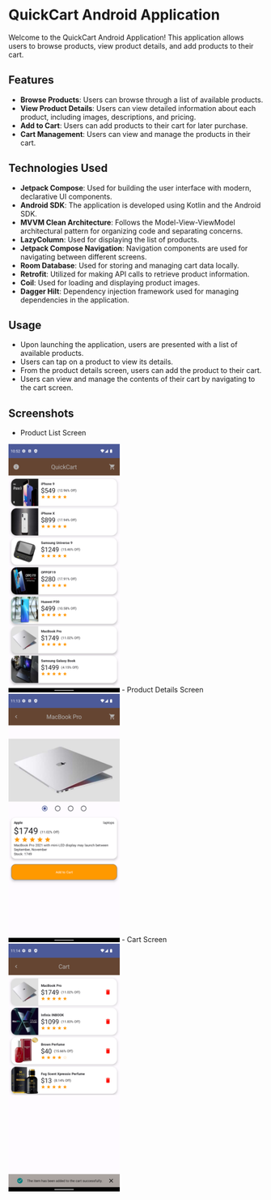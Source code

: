 # QuickCart Android Application

Welcome to the QuickCart Android Application! This application allows users to browse products, view product details, and add products to their cart.

## Features

- **Browse Products**: Users can browse through a list of available products.
- **View Product Details**: Users can view detailed information about each product, including images, descriptions, and pricing.
- **Add to Cart**: Users can add products to their cart for later purchase.
- **Cart Management**: Users can view and manage the products in their cart.


## Technologies Used

- **Jetpack Compose**: Used for building the user interface with modern, declarative UI components.
- **Android SDK**: The application is developed using Kotlin and the Android SDK.
- **MVVM Clean Architecture**: Follows the Model-View-ViewModel architectural pattern for organizing code and separating concerns.
- **LazyColumn**: Used for displaying the list of products.
- **Jetpack Compose Navigation**: Navigation components are used for navigating between different screens.
- **Room Database**: Used for storing and managing cart data locally.
- **Retrofit**: Utilized for making API calls to retrieve product information.
- **Coil**: Used for loading and displaying product images.
- **Dagger Hilt**: Dependency injection framework used for managing dependencies in the application.

## Usage

- Upon launching the application, users are presented with a list of available products.
- Users can tap on a product to view its details.
- From the product details screen, users can add the product to their cart.
- Users can view and manage the contents of their cart by navigating to the cart screen.

## Screenshots

- Product List Screen
<img src="/screenshots/product_list.png" alt="Product list screenshot" width="220"/>
- Product Details Screen
<img src="/screenshots/product_details.png" alt="Product details screenshot" width="220"/>
- Cart Screen
<img src="/screenshots/cart.png" alt="Cart screenshot" width="220"/>


